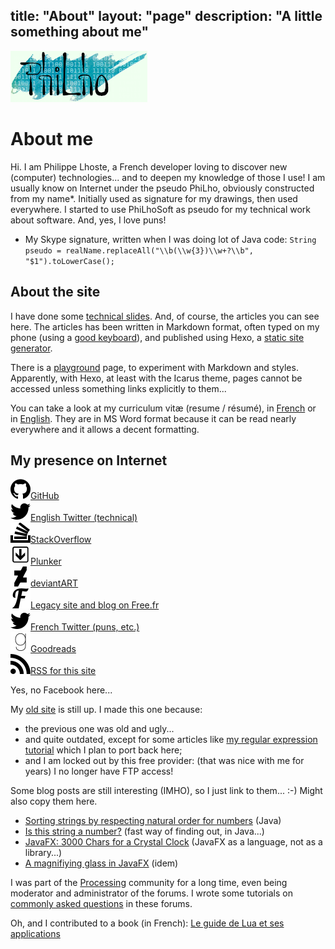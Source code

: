 title: "About"
layout: "page"
description: "A little something about me"
---
<img src="/images/logo.png" title="PhiLho's" alt="PhiLho"/>

# About me

Hi. I am Philippe Lhoste, a French developer loving to discover new (computer) technologies... and to deepen my knowledge of those I use!
I am usually know on Internet under the pseudo PhiLho, obviously constructed from my name*. Initially used as signature for my drawings, then used everywhere.
I started to use PhiLhoSoft as pseudo for my technical work about software.
And, yes, I love puns!

* My Skype signature, written when I was doing lot of Java code: `String pseudo = realName.replaceAll("\\b(\\w{3})\\w+?\\b", "$1").toLowerCase();`

## About the site

I have done some [technical slides](/Slides).
And, of course, the articles you can see here.
The articles has been written in Markdown format, often typed on my phone (using a [good keyboard](/Software/MessagEase%20Android%20keyboard%20review)), and published using Hexo, a [static site generator](/Software/Static%20site%20generators/).

There is a [playground](../playground) page, to experiment with Markdown and styles. Apparently, with Hexo, at least with the Icarus theme, pages cannot be accessed unless something links explicitly to them...

You can take a look at my curriculum vitæ (resume / résumé), in [French](./CV_PhilippeLhoste_fr.doc) or in [English](CV_PhilippeLhoste_en.doc). They are in MS Word format because it can be read nearly everywhere and it allows a decent formatting.

## My presence on Internet

<div class="site-list">
<img class="no-fancybox" src="/images/icon-github.svg" alt="GitHub" width="32" height="32"/><a href="http://github.com/PhiLhoSoft">GitHub</a><br>
<img class="no-fancybox" src="/images/icon-twitterEN.svg" alt="English Twitter" width="32" height="32"/><a href="https://twitter.com/PhiLhoSoft">English Twitter (technical)</a><br>
<img class="no-fancybox" src="/images/icon-stackoverflow.svg" alt="StackOverflow" width="32" height="32"/><a href="http://stackoverflow.com/users/15459/philho">StackOverflow</a><br>
<img class="no-fancybox" src="/images/icon-plunker.svg" alt="Plunker" width="32" height="32"/><a href="http://plnkr.co/users/PhiLhoSoft">Plunker</a><br>
<img class="no-fancybox" src="/images/icon-deviantart.svg" alt="deviantART" width="32" height="32"/><a href="http://philho.deviantart.com/">deviantART</a><br>
<img class="no-fancybox" src="/images/icon-free.svg" alt="Free.fr" width="32" height="32"/><a href="http://Phi.Lho.free.fr/">Legacy site and blog on Free.fr</a><br>
<img class="no-fancybox" src="/images/icon-twitterFR.svg" alt="French Twitter" width="32" height="32"/><a href="https://twitter.com/Phi_Lho">French Twitter (puns, etc.)</a><br>
<img class="no-fancybox" src="/images/icon-goodreads.svg" alt="Goodreads" width="32" height="32"/><a href="https://www.goodreads.com/review/list/3585303-philippe-lhoste">Goodreads</a><br>
<img class="no-fancybox" src="/images/icon-rss.svg" alt="RSS" width="32" height="32"/><a href="atom.xml">RSS for this site</a><br>
</div>

Yes, no Facebook here...

My [old site](http://phi.lho.free.fr/) is still up. I made this one because:
- the previous one was old and ugly...
- and quite outdated, except for some articles like [my regular expression tutorial](http://phi.lho.free.fr/programming/RETutorial.en.html) which I plan to port back here;
- and I am locked out by this free provider: (that was nice with me for years) I no longer have FTP access!

Some blog posts are still interesting (IMHO), so I just link to them... :-) Might also copy them here.
- [Sorting strings by respecting natural order for numbers](http://phi.lho.free.fr/serendipity/index.php?/archives/30-Sorting-strings-by-respecting-natural-order-for-numbers.html) (Java)
- [Is this string a number?](http://phi.lho.free.fr/serendipity/index.php?/archives/28-Is-this-string-a-number.html) (fast way of finding out, in Java...)
- [JavaFX: 3000 Chars for a Crystal Clock](http://phi.lho.free.fr/serendipity/index.php?/archives/23-JavaFX-3000-Chars-for-a-Crystal-Clock.html) (JavaFX as a language, not as a library...)
- [A magnifiying glass in JavaFX](http://phi.lho.free.fr/serendipity/index.php?/archives/21-A-magnifiying-glass-in-JavaFX.html) (idem)

I was part of the [Processing](http://processing.org) community for a long time, even being moderator and administrator of the forums.
I wrote some tutorials on [commonly asked questions](https://forum.processing.org/two/categories/common-questions) in these forums.

Oh, and I contributed to a book (in French): [Le guide de Lua et ses applications](http://www.d-booker.fr/programmation-et-langage/1-livre-lua.html)
